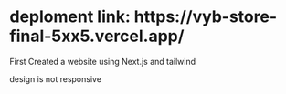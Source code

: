 <h1>deploment link: https://vyb-store-final-5xx5.vercel.app/</h1>
<p>First Created a website using Next.js and tailwind</p>
<p>design is not responsive</p>
